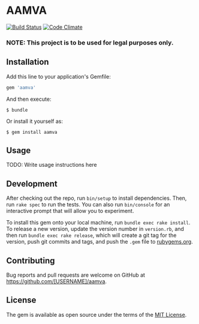# AAMVA

[![Build Status](https://travis-ci.org/kyledecot/aamva.svg?branch=master)](https://travis-ci.org/kyledecot/aamva)
[![Code Climate](https://codeclimate.com/github/kyledecot/aamva/badges/gpa.svg)](https://codeclimate.com/github/kyledecot/aamva)


### NOTE: This project is to be used for legal purposes only.

## Installation

Add this line to your application's Gemfile:

```ruby
gem 'aamva'
```

And then execute:

    $ bundle

Or install it yourself as:

    $ gem install aamva

## Usage

TODO: Write usage instructions here

## Development

After checking out the repo, run `bin/setup` to install dependencies. Then, run `rake spec` to run the tests. You can also run `bin/console` for an interactive prompt that will allow you to experiment.

To install this gem onto your local machine, run `bundle exec rake install`. To release a new version, update the version number in `version.rb`, and then run `bundle exec rake release`, which will create a git tag for the version, push git commits and tags, and push the `.gem` file to [rubygems.org](https://rubygems.org).

## Contributing

Bug reports and pull requests are welcome on GitHub at https://github.com/[USERNAME]/aamva.


## License

The gem is available as open source under the terms of the [MIT License](http://opensource.org/licenses/MIT).
